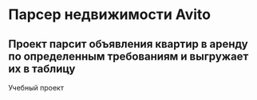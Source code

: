 # Парсер недвижимости Avito

## Проект парсит объявления квартир в аренду по определенным требованиям и выгружает их в таблицу

Учебный проект 
